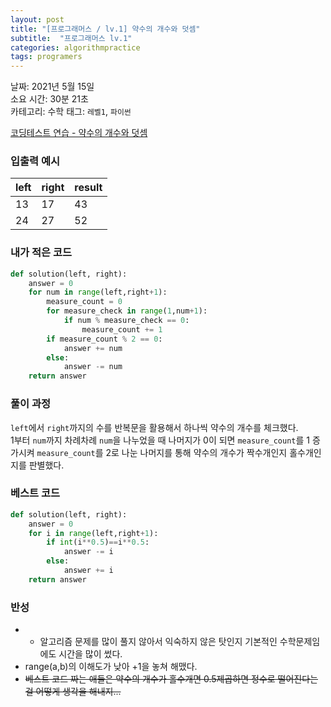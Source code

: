 ```yaml
---
layout: post
title: "[프로그래머스 / lv.1] 약수의 개수와 덧셈"
subtitle:  "프로그래머스 lv.1"
categories: algorithmpractice
tags: programers
---
```


날짜: 2021년 5월 15일  
소요 시간: 30분 21초  
카테고리: 수학 
태그: `레벨1`, `파이썬`  


[코딩테스트 연습 - 약수의 개수와 덧셈](https://programmers.co.kr/learn/courses/30/lessons/77884)


### 입출력 예시  

|left|right|result|
|---|---|--|
|13|17|43|
|24|27|52|  
  
### 내가 적은 코드

```python
def solution(left, right):
    answer = 0
    for num in range(left,right+1):
        measure_count = 0
        for measure_check in range(1,num+1):
            if num % measure_check == 0:
                measure_count += 1
        if measure_count % 2 == 0:
            answer += num
        else:
            answer -= num
    return answer
```

### 풀이 과정  

`left`에서 `right`까지의 수를 반복문을 활용해서 하나씩 약수의 개수를 체크했다.  
1부터 `num`까지 차례차례 `num`을 나누었을 때 나머지가 0이 되면 `measure_count`를 1 증가시켜
`measure_count`를 2로 나눈 나머지를 통해 약수의 개수가 짝수개인지 홀수개인지를 판별했다.

### 베스트 코드

```python
def solution(left, right):
    answer = 0
    for i in range(left,right+1):
        if int(i**0.5)==i**0.5:
            answer -= i
        else:
            answer += i
    return answer
```

### 반성

- - 알고리즘 문제를 많이 풀지 않아서 익숙하지 않은 탓인지 기본적인 수학문제임에도 시간을 많이 썼다.
- range(a,b)의 이해도가 낮아 +1을 놓쳐 해맸다.
- ~~베스트 코드 짜는 애들은 약수의 개수가 홀수개면 0.5제곱하면 정수로 떨어진다는 걸 어떻게 생각을 해내지...~~
